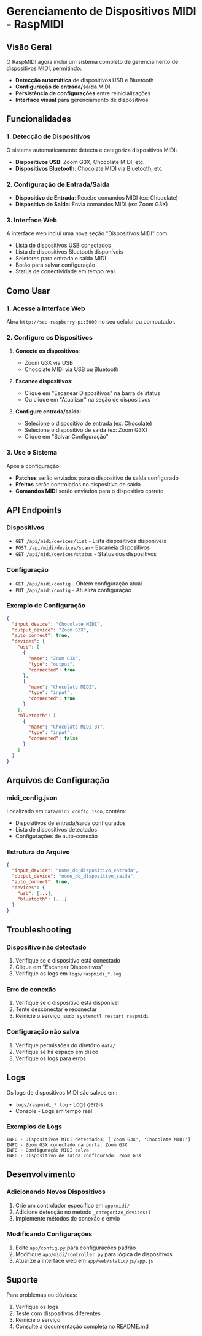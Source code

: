 # Gerenciamento de Dispositivos MIDI - RaspMIDI

## Visão Geral

O RaspMIDI agora inclui um sistema completo de gerenciamento de dispositivos MIDI, permitindo:

- **Detecção automática** de dispositivos USB e Bluetooth
- **Configuração de entrada/saída** MIDI
- **Persistência de configurações** entre reinicializações
- **Interface visual** para gerenciamento de dispositivos

## Funcionalidades

### 1. Detecção de Dispositivos

O sistema automaticamente detecta e categoriza dispositivos MIDI:

- **Dispositivos USB**: Zoom G3X, Chocolate MIDI, etc.
- **Dispositivos Bluetooth**: Chocolate MIDI via Bluetooth, etc.

### 2. Configuração de Entrada/Saída

- **Dispositivo de Entrada**: Recebe comandos MIDI (ex: Chocolate)
- **Dispositivo de Saída**: Envia comandos MIDI (ex: Zoom G3X)

### 3. Interface Web

A interface web inclui uma nova seção "Dispositivos MIDI" com:

- Lista de dispositivos USB conectados
- Lista de dispositivos Bluetooth disponíveis
- Seletores para entrada e saída MIDI
- Botão para salvar configuração
- Status de conectividade em tempo real

## Como Usar

### 1. Acesse a Interface Web

Abra `http://seu-raspberry-pi:5000` no seu celular ou computador.

### 2. Configure os Dispositivos

1. **Conecte os dispositivos**:
   - Zoom G3X via USB
   - Chocolate MIDI via USB ou Bluetooth

2. **Escanee dispositivos**:
   - Clique em "Escanear Dispositivos" na barra de status
   - Ou clique em "Atualizar" na seção de dispositivos

3. **Configure entrada/saída**:
   - Selecione o dispositivo de entrada (ex: Chocolate)
   - Selecione o dispositivo de saída (ex: Zoom G3X)
   - Clique em "Salvar Configuração"

### 3. Use o Sistema

Após a configuração:

- **Patches** serão enviados para o dispositivo de saída configurado
- **Efeitos** serão controlados no dispositivo de saída
- **Comandos MIDI** serão enviados para o dispositivo correto

## API Endpoints

### Dispositivos

- `GET /api/midi/devices/list` - Lista dispositivos disponíveis
- `POST /api/midi/devices/scan` - Escaneia dispositivos
- `GET /api/midi/devices/status` - Status dos dispositivos

### Configuração

- `GET /api/midi/config` - Obtém configuração atual
- `PUT /api/midi/config` - Atualiza configuração

### Exemplo de Configuração

```json
{
  "input_device": "Chocolate MIDI",
  "output_device": "Zoom G3X",
  "auto_connect": true,
  "devices": {
    "usb": [
      {
        "name": "Zoom G3X",
        "type": "output",
        "connected": true
      },
      {
        "name": "Chocolate MIDI",
        "type": "input",
        "connected": true
      }
    ],
    "bluetooth": [
      {
        "name": "Chocolate MIDI BT",
        "type": "input",
        "connected": false
      }
    ]
  }
}
```

## Arquivos de Configuração

### midi_config.json

Localizado em `data/midi_config.json`, contém:

- Dispositivos de entrada/saída configurados
- Lista de dispositivos detectados
- Configurações de auto-conexão

### Estrutura do Arquivo

```json
{
  "input_device": "nome_do_dispositivo_entrada",
  "output_device": "nome_do_dispositivo_saida",
  "auto_connect": true,
  "devices": {
    "usb": [...],
    "bluetooth": [...]
  }
}
```

## Troubleshooting

### Dispositivo não detectado

1. Verifique se o dispositivo está conectado
2. Clique em "Escanear Dispositivos"
3. Verifique os logs em `logs/raspmidi_*.log`

### Erro de conexão

1. Verifique se o dispositivo está disponível
2. Tente desconectar e reconectar
3. Reinicie o serviço: `sudo systemctl restart raspmidi`

### Configuração não salva

1. Verifique permissões do diretório `data/`
2. Verifique se há espaço em disco
3. Verifique os logs para erros

## Logs

Os logs de dispositivos MIDI são salvos em:

- `logs/raspmidi_*.log` - Logs gerais
- Console - Logs em tempo real

### Exemplos de Logs

```
INFO - Dispositivos MIDI detectados: ['Zoom G3X', 'Chocolate MIDI']
INFO - Zoom G3X conectado na porta: Zoom G3X
INFO - Configuração MIDI salva
INFO - Dispositivo de saída configurado: Zoom G3X
```

## Desenvolvimento

### Adicionando Novos Dispositivos

1. Crie um controlador específico em `app/midi/`
2. Adicione detecção no método `_categorize_devices()`
3. Implemente métodos de conexão e envio

### Modificando Configurações

1. Edite `app/config.py` para configurações padrão
2. Modifique `app/midi/controller.py` para lógica de dispositivos
3. Atualize a interface web em `app/web/static/js/app.js`

## Suporte

Para problemas ou dúvidas:

1. Verifique os logs
2. Teste com dispositivos diferentes
3. Reinicie o serviço
4. Consulte a documentação completa no README.md 